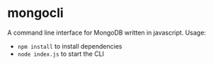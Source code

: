 # mongocli
A command line interface for MongoDB written in javascript. Usage:

- `npm install` to install dependencies
- `node index.js` to start the CLI
